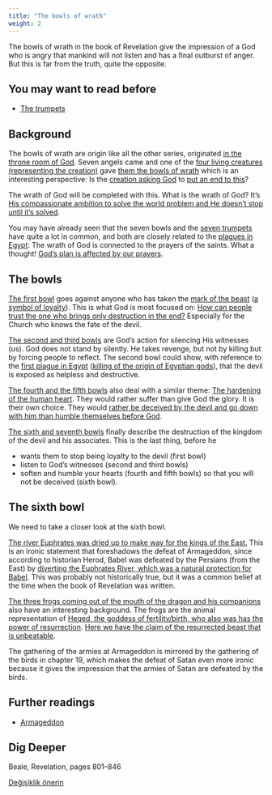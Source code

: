 ```yaml
---
title: "The bowls of wrath"
weight: 2
---
```



The bowls of wrath in the book of Revelation give the impression of a God who is angry that mankind will not listen and has a final outburst of anger. But this is far from the truth, quite the opposite.


## You may want to read before

<a name="6ee4"></a>
- [The trumpets](../../../content/trumpets/expl/the-trumpets-in-revelation)



## Background

<a name="a84e"></a>
The bowls of wrath are origin like all the other series, originated [in the throne room of God](https://www.bibleserver.com/NIV/Revelation15%3A1-5). Seven angels came and one of the [four living creatures (representing the creation)](https://www.bibleserver.com/NIV/Revelation4%3A7) gave [them the bowls of wrath](https://www.bibleserver.com/NIV/Revelation15%3A6-7) which is an interesting perspective: Is the [creation asking God](https://www.bibleserver.com/NIV/Romans8%3A19-22) to [put an end to this](https://www.bibleserver.com/NIV/Revelation15%3A1)?

The wrath of God will be completed with this. What is the wrath of God? It’s [His compassionate ambition to solve the world problem and He doesn’t stop until it’s solved](https://moodyaudio.com/products/good-and-beautiful-god-part-6).

You may have already seen that the seven bowls and the [seven trumpets](../../../content/trumpets/expl/the-trumpets-in-revelation) have quite a lot in common, and both are closely related to the [plagues in Egypt](../../../bible/exodus/expl/the-plagues-in-egypt): The wrath of God is connected to the prayers of the saints. What a thought! [God’s plan is affected by our prayers](https://www.bibleserver.com/NIV/Genesis18%3A20-33).


## The bowls

<a name="7ced"></a>
[The first bowl](https://www.bibleserver.com/NIV/Revelation16%3A2) goes against anyone who has taken the [mark of the beast](https://www.bibleserver.com/NIV/Revelation12%3A16-17) ([a symbol of loyalty](../../../content/beasts/expl/the-nature-of-the-beast-in-the-book-of-revelation)). This is what God is most focused on: [How can people trust the one who brings only destruction in the end?](https://www.bibleserver.com/NIV/Revelation6%3A1-11) Especially for the Church who knows the fate of the devil.

[The second and third bowls](https://www.bibleserver.com/NIV/Revelation16%3A3-7) are God’s action for silencing His witnesses (us). God does not stand by silently. He takes revenge, but not by killing but by forcing people to reflect. The second bowl could show, with reference to the [first plague in Egypt](https://www.bibleserver.com/NIV/Exodus7%3A17) ([killing of the origin of Egyptian gods](../../../bible/exodus/expl/the-plagues-in-egypt)), that the devil is exposed as helpless and destructive.

[The fourth and the fifth bowls](https://www.bibleserver.com/NIV/Revelation16%3A8-11) also deal with a similar theme: [The hardening of the human heart](../../../bible/exodus/expl/the-hardening-of-pharaohs-heart). They would rather suffer than give God the glory. It is their own choice. They would [rather be deceived by the devil and go down with him than humble themselves before God](https://www.bibleserver.com/NIV/Revelation16%3A13-16).

[The sixth and seventh bowls](https://www.bibleserver.com/NIV/Revelation16%3A12-21) finally describe the destruction of the kingdom of the devil and his associates. This is the last thing, before he

- wants them to stop being loyalty to the devil (first bowl)
- listen to God’s witnesses (second and third bowls)
- soften and humble your hearts (fourth and fifth bowls) so that you will not be deceived (sixth bowl).



## The sixth bowl

<a name="a667"></a>
We need to take a closer look at the sixth bowl.

[The river Euphrates was dried up to make way for the kings of the East.](https://www.bibleserver.com/NIV/Revelation16%3A12) This is an ironic statement that foreshadows the defeat of Armageddon, since according to historian Herod, Babel was defeated by the Persians (from the East) by [diverting the Euphrates River, which was a natural protection for Babel](https://en.wikipedia.org/wiki/Fall_of_Babylon#Historiography). This was probably not historically true, but it was a common belief at the time when the book of Revelation was written.

[The three frogs coming out of the mouth of the dragon and his companions](https://www.bibleserver.com/NIV/Revelation16%3A13) also have an interesting background. The frogs are the animal representation of [Heqed, the goddess of fertility/birth, who also was has the power of resurrection](https://en.wikipedia.org/wiki/Heqet). [Here we have the claim of the resurrected beast that is unbeatable](https://www.bibleserver.com/NIV/Revelation13%3A3-4).

The gathering of the armies at Armageddon is mirrored by the gathering of the birds in chapter 19, which makes the defeat of Satan even more ironic because it gives the impression that the armies of Satan are defeated by the birds.


## Further readings

<a name="6cfb"></a>
- [Armageddon](../../../content/bowls/expl/the-key-to-armageddon)



## Dig Deeper

<a name="ed77"></a>
Beale, Revelation, pages 801–846






[Değişiklik önerin](https://github.com/revelation-today/revelation-today/blob/main/exampleSite/content/docs/content/bowls/expl/the-bowls-of-wrath.md)
